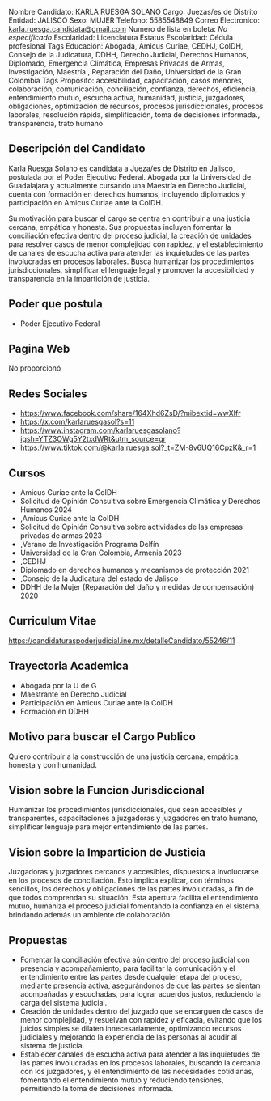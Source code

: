 Nombre Candidato: KARLA RUESGA SOLANO
Cargo: Juezas/es de Distrito
Entidad: JALISCO
Sexo: MUJER
Telefono: 5585548849
Correo Electronico: karla.ruesga.candidata@gmail.com
Numero de lista en boleta: *No especificado*
Escolaridad: Licenciatura
Estatus Escolaridad: Cédula profesional
Tags Educación: Abogada, Amicus Curiae, CEDHJ, CoIDH, Consejo de la Judicatura, DDHH, Derecho Judicial, Derechos Humanos, Diplomado, Emergencia Climática, Empresas Privadas de Armas, Investigación, Maestría., Reparación del Daño, Universidad de la Gran Colombia
Tags Propósito: accesibilidad, capacitación, casos menores, colaboración, comunicación, conciliación, confianza, derechos, eficiencia, entendimiento mutuo, escucha activa, humanidad, justicia, juzgadores, obligaciones, optimización de recursos, procesos jurisdiccionales, procesos laborales, resolución rápida, simplificación, toma de decisiones informada., transparencia, trato humano


## Descripción del Candidato 

Karla Ruesga Solano es candidata a Jueza/es de Distrito en Jalisco, postulada por el Poder Ejecutivo Federal. Abogada por la Universidad de Guadalajara y actualmente cursando una Maestría en Derecho Judicial, cuenta con formación en derechos humanos, incluyendo diplomados y participación en Amicus Curiae ante la CoIDH. 

Su motivación para buscar el cargo se centra en contribuir a una justicia cercana, empática y honesta. Sus propuestas incluyen fomentar la conciliación efectiva dentro del proceso judicial, la creación de unidades para resolver casos de menor complejidad con rapidez, y el establecimiento de canales de escucha activa para atender las inquietudes de las partes involucradas en procesos laborales. Busca humanizar los procedimientos jurisdiccionales, simplificar el lenguaje legal y promover la accesibilidad y transparencia en la impartición de justicia.


## Poder que postula

- Poder Ejecutivo Federal


## Pagina Web

No proporcionó


## Redes Sociales

- https://www.facebook.com/share/164Xhd6ZsD/?mibextid=wwXIfr
- https://x.com/karlaruesgasol?s=11
- https://www.instagram.com/karlaruesgasolano?igsh=YTZ3OWg5Y2txdWRt&utm_source=qr
- https://www.tiktok.com/@karla.ruesga.sol?_t=ZM-8v6UQ16CpzK&_r=1


## Cursos

- Amicus Curiae ante la CoIDH
- Solicitud de Opinión Consultiva sobre Emergencia Climática y Derechos Humanos 2024
- ,Amicus Curiae ante la CoIDH
- Solicitud de Opinión Consultiva sobre actividades de las empresas privadas de armas 2023
- ,Verano de Investigación Programa Delfín
- Universidad de la Gran Colombia, Armenia 2023
- ,CEDHJ
- Diplomado en derechos humanos y mecanismos de protección 2021
- ,Consejo de la Judicatura del estado de Jalisco
- DDHH de la Mujer (Reparación del daño y medidas de compensación) 2020


## Curriculum Vitae

https://candidaturaspoderjudicial.ine.mx/detalleCandidato/55246/11


## Trayectoria Academica

- Abogada por la U de G
- Maestrante en Derecho Judicial
- Participación en Amicus Curiae ante la CoIDH
- Formación en DDHH


## Motivo para buscar el Cargo Publico

Quiero contribuir a la construcción de una justicia cercana, empática, honesta y con humanidad.


## Vision sobre la Funcion Jurisdiccional

Humanizar los procedimientos jurisdiccionales, que sean accesibles y transparentes, capacitaciones a juzgadoras y juzgadores en trato humano, simplificar lenguaje para mejor entendimiento de las partes.


## Vision sobre la Imparticion de Justicia

Juzgadoras y juzgadores cercanos y accesibles, dispuestos a involucrarse en los procesos de conciliación. Esto implica explicar, con términos sencillos, los derechos y obligaciones de las partes involucradas, a fin de que todos comprendan su situación. Esta apertura facilita el entendimiento mutuo, humaniza el proceso judicial fomentando la confianza en el sistema, brindando además un ambiente de colaboración.


## Propuestas

- Fomentar la conciliación efectiva aún dentro del proceso judicial con presencia y acompañamiento, para facilitar la comunicación y el entendimiento entre las partes desde cualquier etapa del proceso, mediante presencia activa, asegurándonos de que las partes se sientan acompañadas y escuchadas, para lograr acuerdos justos, reduciendo la carga del sistema judicial.
- Creación de unidades dentro del juzgado que se encarguen de casos de menor complejidad, y resuelvan con rapidez y eficacia, evitando que los juicios simples se dilaten innecesariamente, optimizando recursos judiciales y mejorando la experiencia de las personas al acudir al sistema de justicia.
- Establecer canales de escucha activa para atender a las inquietudes de las partes involucradas en los procesos laborales, buscando la cercanía con los juzgadores, y el entendimiento de las necesidades cotidianas, fomentando el entendimiento mutuo y reduciendo tensiones, permitiendo la toma de decisiones informada.

